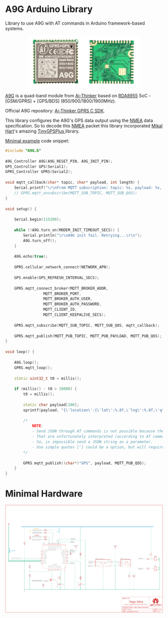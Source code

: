 # A9G Arduino Library

Library to use A9G with AT commands in Arduino framework-based systems.

<p align="center"><img src="https://github.com/TiagoPaulaSilva/A9G-Arduino-Library/blob/main/assets/A9G_Module_Preview.png" ></p>

[A9G](http://www.ai-thinker.com/pro_view-28.html) is a quad-band module from [Ai-Thinker](http://www.ai-thinker.com/) based on [RDA8955](https://w.electrodragon.com/w/images/9/97/RDA8955L_Datasheet_v1.0.0.pdf) SoC - [GSM/GPRS] + [GPS/BDS] (850/900/1800/1900MHz).

Official A9G repository: [Ai-Thinker GPRS C SDK](https://github.com/Ai-Thinker-Open/GPRS_C_SDK).

This library configures the A9G's GPS data output using the [NMEA](https://en.wikipedia.org/wiki/NMEA_0183) data specification. So to decode this [NMEA](https://en.wikipedia.org/wiki/NMEA_0183) packet this library incorporated [Mikal Hart](https://github.com/mikalhart)'s amazing [TinyGPSPlus ](https://github.com/mikalhart/TinyGPSPlus) library.


[Minimal example](https://github.com/TiagoPaulaSilva/A9G-Arduino-Library/blob/main/examples/simple/main.cpp) code snippet: 
```c++
#include "A9G.h"

A9G_Controller A9G(A9G_RESET_PIN, A9G_INIT_PIN);
GPS_Controller GPS(Serial1);
GPRS_Controller GPRS(Serial2);

void mqtt_callback(char* topic, char* payload, int length) {
	Serial.printf("\r\nFrom MQTT subscription: topic: %s, payload: %s, length: %d\r\n\r\n", topic, payload, length);
	// GPRS.mqtt_unsubscribe(MQTT_SUB_TOPIC, MQTT_SUB_QOS);
}

void setup() {

	Serial.begin(115200);

	while (!A9G.turn_on(MODEM_INIT_TIMEOUT_SECS)) {
		Serial.println("\r\nA9G init fail. Retrying...\r\n");
		A9G.turn_off();
	}

	A9G.echo(true);

	GPRS.cellular_network_connect(NETWORK_APN);

	GPS.enable(GPS_REFRESH_INTERVAL_SECS);

	GPRS.mqtt_connect_broker(MQTT_BROKER_ADDR,
				 MQTT_BROKER_PORT,
				 MQTT_BROKER_AUTH_USER,
				 MQTT_BROKER_AUTH_PASSWORD,
				 MQTT_CLIENT_ID,
				 MQTT_CLIENT_KEEPALIVE_SECS);

	GPRS.mqtt_subscribe(MQTT_SUB_TOPIC, MQTT_SUB_QOS, mqtt_callback);

	GPRS.mqtt_publish(MQTT_PUB_TOPIC, MQTT_PUB_PAYLOAD, MQTT_PUB_QOS);
}

void loop() {

	A9G.loop();
	GPRS.mqtt_loop();

	static uint32_t t0 = millis();

	if (millis() - t0 > 10000) {
		t0 = millis();

		static char payload[100];
		sprintf(payload, "{\'location\':{\'lat\':%.8f,\'lng\':%.8f,\'qty\':%.0f}}", GPS.location(LAT), GPS.location(LNG), GPS.location(QTY));

		/*
			NOTE:
			- Send JSON through AT commands is not possible because the double quotes ["].
			- That are unfortunately interpreted (according to AT commands ETSI specification) as the beginning of a string parameter.
			- So, is impossible send a JSON string as a parameter.
			- Use simple quotes ['] could be a option, but will require the server to replace it with double quotes.
		*/

		GPRS.mqtt_publish((char*)"GPS", payload, MQTT_PUB_QOS);
	}
}
```

# Minimal Hardware

<p align="center"><a href="https://github.com/TiagoPaulaSilva/A9G-Arduino-Library/blob/main/assets/A9G%20Minimal%20Hardware/A9G%20Minimal%20Hardware.pdf"><img src="https://github.com/TiagoPaulaSilva/A9G-Arduino-Library/blob/main/assets/schematic_preview.png"  title="Circuit Preview" alt="PDF Download"></a></p>

